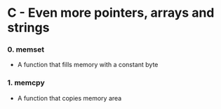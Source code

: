 # **C - Even more pointers, arrays and strings**

### 0. memset
- A function that fills memory with a constant byte

### 1. memcpy
- A function that copies memory area
